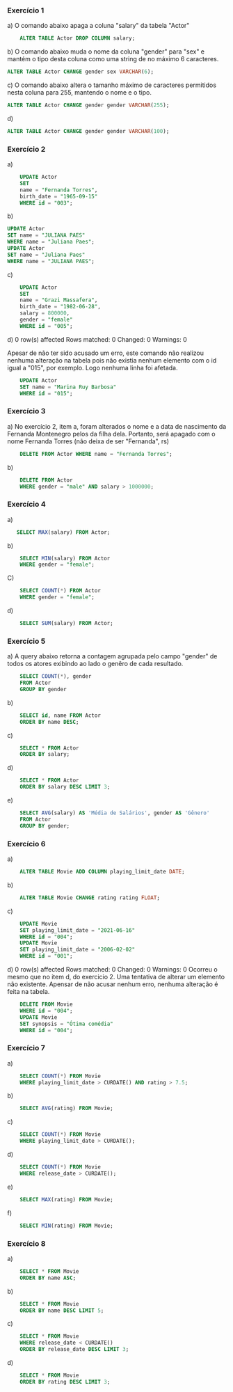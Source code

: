 ### Exercício 1

a) O comando abaixo apaga a coluna "salary" da tabela "Actor"

```sql
    ALTER TABLE Actor DROP COLUMN salary;
```

b) O comando abaixo muda o nome da coluna "gender" para "sex" e mantém o tipo desta coluna como uma string de no máximo 6 caracteres.

```sql
ALTER TABLE Actor CHANGE gender sex VARCHAR(6);
```

c) O comando abaixo altera o tamanho máximo de caracteres permitidos nesta coluna para 255, mantendo o nome e o tipo.

```sql
ALTER TABLE Actor CHANGE gender gender VARCHAR(255);
```

d)

```sql
ALTER TABLE Actor CHANGE gender gender VARCHAR(100);
```

### Exercício 2

a)

```sql
    UPDATE Actor
    SET
    name = "Fernanda Torres",
    birth_date = "1965-09-15"
    WHERE id = "003";
```

b)

```sql
UPDATE Actor
SET name = "JULIANA PAES"
WHERE name = "Juliana Paes";
UPDATE Actor
SET name = "Juliana Paes"
WHERE name = "JULIANA PAES";
```

c)

```sql
    UPDATE Actor
    SET
    name = "Grazi Massafera",
    birth_date = "1982-06-28",
    salary = 800000,
    gender = "female"
    WHERE id = "005";
```

d) 0 row(s) affected Rows matched: 0 Changed: 0 Warnings: 0

Apesar de não ter sido acusado um erro, este comando não realizou nenhuma alteração na tabela pois não existia nenhum elemento com o id igual a "015", por exemplo. Logo nenhuma linha foi afetada.

```sql
    UPDATE Actor
    SET name = "Marina Ruy Barbosa"
    WHERE id = "015";
```

### Exercício 3

a) No exercício 2, item a, foram alterados o nome e a data de nascimento da Fernanda Montenegro pelos da filha dela. Portanto, será apagado com o nome Fernanda Torres (não deixa de ser "Fernanda", rs)

```sql
    DELETE FROM Actor WHERE name = "Fernanda Torres";
```

b)

```sql
    DELETE FROM Actor
    WHERE gender = "male" AND salary > 1000000;
```

### Exercício 4

a)

```sql
   SELECT MAX(salary) FROM Actor;
```

b)

```sql
    SELECT MIN(salary) FROM Actor
    WHERE gender = "female";
```

C)

```sql
    SELECT COUNT(*) FROM Actor
    WHERE gender = "female";
```

d)

```sql
    SELECT SUM(salary) FROM Actor;
```

### Exercício 5

a) A query abaixo retorna a contagem agrupada pelo campo "gender" de todos os atores exibindo ao lado o genêro de cada resultado.

```sql
    SELECT COUNT(*), gender
    FROM Actor
    GROUP BY gender
```

b)

```sql
    SELECT id, name FROM Actor
    ORDER BY name DESC;
```

c)

```sql
    SELECT * FROM Actor
    ORDER BY salary;
```

d)

```sql
    SELECT * FROM Actor
    ORDER BY salary DESC LIMIT 3;
```

e)

```sql
    SELECT AVG(salary) AS 'Média de Salários', gender AS 'Gênero'
    FROM Actor
    GROUP BY gender;
```

### Exercício 6

a)

```sql
    ALTER TABLE Movie ADD COLUMN playing_limit_date DATE;
```

b)

```sql
    ALTER TABLE Movie CHANGE rating rating FLOAT;
```

c)

```sql
    UPDATE Movie
    SET playing_limit_date = "2021-06-16"
    WHERE id = "004";
    UPDATE Movie
    SET playing_limit_date = "2006-02-02"
    WHERE id = "001";
```

d) 0 row(s) affected Rows matched: 0 Changed: 0 Warnings: 0
Ocorreu o mesmo que no item d, do exercicio 2. Uma tentativa de alterar um elemento não existente. Apensar de não acusar nenhum erro, nenhuma alteração é feita na tabela.

```sql
    DELETE FROM Movie
    WHERE id = "004";
    UPDATE Movie
    SET synopsis = "Ótima comédia"
    WHERE id = "004";
```

### Exercício 7

a)

```sql
    SELECT COUNT(*) FROM Movie
    WHERE playing_limit_date > CURDATE() AND rating > 7.5;
```

b)

```sql
    SELECT AVG(rating) FROM Movie;
```

c)

```sql
    SELECT COUNT(*) FROM Movie
    WHERE playing_limit_date > CURDATE();
```

d)

```sql
    SELECT COUNT(*) FROM Movie
    WHERE release_date > CURDATE();
```

e)

```sql
    SELECT MAX(rating) FROM Movie;
```

f)

```sql
    SELECT MIN(rating) FROM Movie;
```

### Exercício 8

a)

```sql
    SELECT * FROM Movie
    ORDER BY name ASC;
```

b)

```sql
    SELECT * FROM Movie
    ORDER BY name DESC LIMIT 5;
```

c)

```sql
    SELECT * FROM Movie
    WHERE release_date < CURDATE()
    ORDER BY release_date DESC LIMIT 3;
```

d)

```sql
    SELECT * FROM Movie
    ORDER BY rating DESC LIMIT 3;
```
